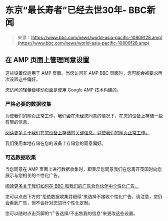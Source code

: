 <!--yml

category: 未分类

日期：2024年05月27日 14:42:08

-->

# 东京“最长寿者”已经去世30年- BBC新闻

> 来源：[https://www.bbc.com/news/world-asia-pacific-10809128.amp](https://www.bbc.com/news/world-asia-pacific-10809128.amp)

## 在 AMP 页面上管理同意设置

这些设置仅适用于 AMP 页面。当您访问非 AMP BBC 页面时，您可能会被要求再次设置这些偏好。

您访问的轻量级移动页面是使用 Google AMP 技术构建的。

### 严格必要的数据收集

为使我们的网页正常工作，我们会在未经您同意的情况下，在您的设备上存储一些有限的信息。

[阅读更多关于我们在您设备上存储的关键信息，以使我们的网页正常工作。](https://www.bbc.co.uk/usingthebbc/strictly-necessary-cookies/)

我们使用本地存储在您的设备上存储您的同意偏好。

### 可选数据收集

当您同意在 AMP 页面上进行数据收集时，即表示您同意我们在您离开英国时向您展示与您相关的个性化广告。

[阅读更多关于我们如何在 BBC 和我们的广告合作伙伴中个性化广告。](https://www.bbc.com/usingthebbc/cookies/how-does-the-bbc-use-cookies-for-advertising/)

您可以点击下方的“拒绝数据收集并继续”来选择不接收个性化广告。请注意，您仍会看到广告，但不会针对您进行个性化定制。

您可以随时点击页脚的“广告选择/不出售我的信息”来更改这些设置。
